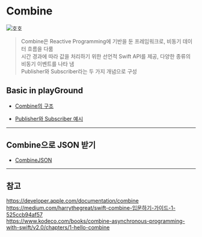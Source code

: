 # Combine

![호호](https://miro.medium.com/v2/resize:fit:1400/format:webp/1*S_xVVadtkIEItmp2Dxc93g.png)

> Combine은 Reactive Programming에 기반을 둔 프레임워크로, 비동기 데이터 흐름을 다룸
> <br/>
> 시간 경과에 따라 값을 처리하기 위한 선언적 Swift API를 제공, 다양한 종류의 비동기 이벤트를 나타 냄
> <br/>
> Publisher와 Subscriber라는 두 가지 개념으로 구성


## Basic in playGround

- [Combine의 구조](https://github.com/BOLTB0X/Combine/blob/main/CombineConcept/concept1.md)

- [Publisher와 Subscriber 예시](https://github.com/BOLTB0X/Combine/tree/main/CombineBasic01)

---

## Combine으로 JSON 받기

- [CombineJSON](https://github.com/BOLTB0X/Combine/tree/main/CombineJSON)

---

## 참고

https://developer.apple.com/documentation/combine
<br/>
https://medium.com/harrythegreat/swift-combine-입문하기-가이드-1-525ccb94af57
<br/>
https://www.kodeco.com/books/combine-asynchronous-programming-with-swift/v2.0/chapters/1-hello-combine
<br/>
